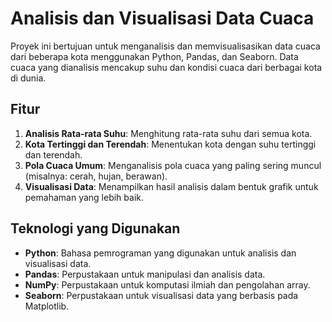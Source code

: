 # Analisis dan Visualisasi Data Cuaca

Proyek ini bertujuan untuk menganalisis dan memvisualisasikan data cuaca dari beberapa kota menggunakan Python, Pandas, dan Seaborn. Data cuaca yang dianalisis mencakup suhu dan kondisi cuaca dari berbagai kota di dunia.

## Fitur

1. **Analisis Rata-rata Suhu**: Menghitung rata-rata suhu dari semua kota.
2. **Kota Tertinggi dan Terendah**: Menentukan kota dengan suhu tertinggi dan terendah.
3. **Pola Cuaca Umum**: Menganalisis pola cuaca yang paling sering muncul (misalnya: cerah, hujan, berawan).
4. **Visualisasi Data**: Menampilkan hasil analisis dalam bentuk grafik untuk pemahaman yang lebih baik.

## Teknologi yang Digunakan

- **Python**: Bahasa pemrograman yang digunakan untuk analisis dan visualisasi data.
- **Pandas**: Perpustakaan untuk manipulasi dan analisis data.
- **NumPy**: Perpustakaan untuk komputasi ilmiah dan pengolahan array.
- **Seaborn**: Perpustakaan untuk visualisasi data yang berbasis pada Matplotlib.
